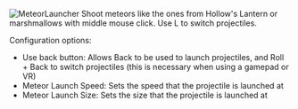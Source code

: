 ![MeteorLauncher](https://user-images.githubusercontent.com/47487266/147900270-1505d3e8-4bf3-4e52-95e1-c5fbef1480a4.png)
Shoot meteors like the ones from Hollow's Lantern or marshmallows with middle mouse click. Use L to switch projectiles.

Configuration options:
 - Use back button: Allows Back to be used to launch projectiles, and Roll + Back to switch projectiles (this is necessary when using a gamepad or VR)
 - Meteor Launch Speed: Sets the speed that the projectile is launched at
 - Meteor Launch Size: Sets the size that the projectile is launched at
